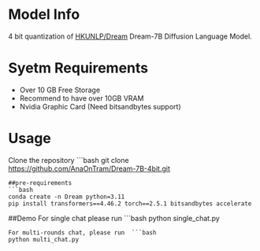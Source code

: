 # Model Info
4 bit quantization of [HKUNLP/Dream](https://github.com/HKUNLP/Dream) Dream-7B Diffusion Language Model.
# Syetm Requirements
- Over 10 GB Free Storage
- Recommend to have over 10GB VRAM
- Nvidia Graphic Card (Need bitsandbytes support)
# Usage
Clone the repository ```bash
git clone https://github.com/AnaOnTram/Dream-7B-4bit.git
```
##pre-requirements
```bash
conda create -n Dream python=3.11
pip install transformers==4.46.2 torch==2.5.1 bitsandbytes accelerate
```
##Demo
For single chat please run ```bash
python single_chat.py
```
For multi-rounds chat, please run  ```bash
python multi_chat.py
```
